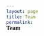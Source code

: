 ```yaml
---
layout: page
title: Team
permalink:
---
```



<h3 style="font-family: 'Comic Sans MS'; margin-top: -30px;">Team</h3>
